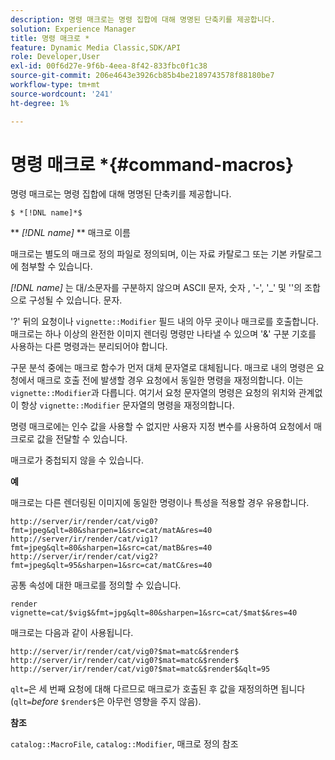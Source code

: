 ```yaml
---
description: 명령 매크로는 명령 집합에 대해 명명된 단축키를 제공합니다.
solution: Experience Manager
title: 명령 매크로 *
feature: Dynamic Media Classic,SDK/API
role: Developer,User
exl-id: 00f6d27e-9f6b-4eea-8f42-833fbc0f1c38
source-git-commit: 206e4643e3926cb85b4be2189743578f88180be7
workflow-type: tm+mt
source-wordcount: '241'
ht-degree: 1%

---
```


# 명령 매크로 *{#command-macros}

명령 매크로는 명령 집합에 대해 명명된 단축키를 제공합니다.

`$ *[!DNL name]*$`

** *[!DNL name]* ** 매크로 이름

매크로는 별도의 매크로 정의 파일로 정의되며, 이는 자료 카탈로그 또는 기본 카탈로그에 첨부할 수 있습니다.

*[!DNL name]* 는 대/소문자를 구분하지 않으며 ASCII 문자, 숫자 , &#39;-&#39;, &#39;_&#39; 및 &#39;&#39;의 조합으로 구성될 수 있습니다. 문자.

&#39;?&#39; 뒤의 요청이나 `vignette::Modifier` 필드 내의 아무 곳이나 매크로를 호출합니다. 매크로는 하나 이상의 완전한 이미지 렌더링 명령만 나타낼 수 있으며 &#39;&amp;&#39; 구분 기호를 사용하는 다른 명령과는 분리되어야 합니다.

구문 분석 중에는 매크로 함수가 먼저 대체 문자열로 대체됩니다. 매크로 내의 명령은 요청에서 매크로 호출 전에 발생할 경우 요청에서 동일한 명령을 재정의합니다. 이는 `vignette::Modifier`과 다릅니다. 여기서 요청 문자열의 명령은 요청의 위치와 관계없이 항상 `vignette::Modifier` 문자열의 명령을 재정의합니다.

명령 매크로에는 인수 값을 사용할 수 없지만 사용자 지정 변수를 사용하여 요청에서 매크로로 값을 전달할 수 있습니다.

매크로가 중첩되지 않을 수 있습니다.

**예**

매크로는 다른 렌더링된 이미지에 동일한 명령이나 특성을 적용할 경우 유용합니다.

`http://server/ir/render/cat/vig0?fmt=jpeg&qlt=80&sharpen=1&src=cat/matA&res=40 http://server/ir/render/cat/vig1?fmt=jpeg&qlt=80&sharpen=1&src=cat/matB&res=40 http://server/ir/render/cat/vig2?fmt=jpeg&qlt=95&sharpen=1&src=cat/matC&res=40`

공통 속성에 대한 매크로를 정의할 수 있습니다.

`render vignette=cat/$vig$&fmt=jpg&qlt=80&sharpen=1&src=cat/$mat$&res=40`

매크로는 다음과 같이 사용됩니다.

`http://server/ir/render/cat/vig0?$mat=matc&$render$ http://server/ir/render/cat/vig0?$mat=matc&$render$ http://server/ir/render/cat/vig0?$mat=matc&$render$&qlt=95`

`qlt=`은 세 번째 요청에 대해 다르므로 매크로가 호출된 후 값을 재정의하면 됩니다(`qlt=`*before* `$render$`은 아무런 영향을 주지 않음).

**참조**

`catalog::MacroFile`,  `catalog::Modifier`, 매크로 정의 참조

<!--<a id="section_297B7FCB285F4891AA76DF8393089931"></a>-->
